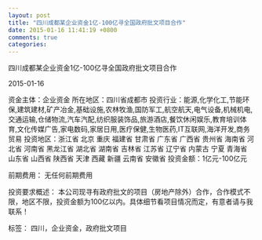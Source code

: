 ```yaml
---
layout: post
title: "四川成都某企业资金1亿-100亿寻全国政府批文项目合作"
date: 2015-01-16 11:41:19 +0800
comments: true
categories: 
---
```

四川成都某企业资金1亿-100亿寻全国政府批文项目合作



2015-01-16

资金主体：企业资金
所在地区：四川省成都市
投资行业：能源,化学化工,节能环保,建筑建材,矿产冶金,基础设施,农林牧渔,国防军工,航空航天,电气设备,机械机电,交通运输,仓储物流,汽车汽配,纺织服装饰品,旅游酒店,餐饮休闲娱乐,教育培训体育,文化传媒广告,家电数码,家居日用,医疗保健,生物医药,IT互联网,海洋开发,商务贸易
投资地区：浙江省 北京 重庆 福建省 甘肃省 广东省 广西省 贵州省 海南省 河北省 河南省 黑龙江省 湖北省 湖南省 吉林省 江苏省 辽宁省 内蒙古 宁夏 青海省 山东省 山西省 陕西省 天津 西藏 新疆 云南省 安徽省
投资金额：1亿元-100亿元

前期费用：
无任何前期费用

投资要求概述：
本公司现寻有政府批文的项目（房地产除外）合作，合作模式不限，地区不限，投资金额为100亿以内。具体细节看项目情况而定，有意者请与我联系！

标签：
四川，企业资金，政府批文项目

